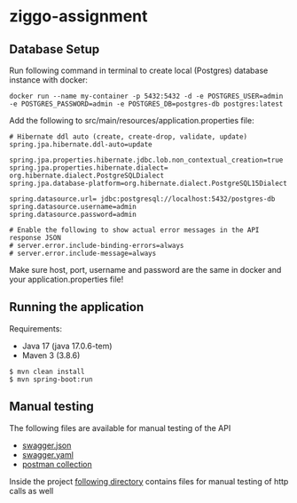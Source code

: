 # ziggo-assignment

## Database Setup
Run following command in terminal to create local (Postgres) database instance with docker:

```
docker run --name my-container -p 5432:5432 -d -e POSTGRES_USER=admin -e POSTGRES_PASSWORD=admin -e POSTGRES_DB=postgres-db postgres:latest
```

Add the following to src/main/resources/application.properties file:

```
# Hibernate ddl auto (create, create-drop, validate, update)
spring.jpa.hibernate.ddl-auto=update

spring.jpa.properties.hibernate.jdbc.lob.non_contextual_creation=true
spring.jpa.properties.hibernate.dialect= org.hibernate.dialect.PostgreSQLDialect
spring.jpa.database-platform=org.hibernate.dialect.PostgreSQL15Dialect

spring.datasource.url= jdbc:postgresql://localhost:5432/postgres-db
spring.datasource.username=admin
spring.datasource.password=admin

# Enable the following to show actual error messages in the API response JSON
# server.error.include-binding-errors=always
# server.error.include-message=always
```

Make sure host, port, username and password are the same in docker and your application.properties file!

## Running the application
Requirements: 
- Java 17 (java 17.0.6-tem)
- Maven 3 (3.8.6)

```
$ mvn clean install
$ mvn spring-boot:run 
```

## Manual testing 
The following files are available for manual testing of the API
- [swagger.json](docs/openapi.json)
- [swagger.yaml](docs/openapi.yaml)
- [postman collection](docs/postman_collection.json)

Inside the project [following directory](src/main/resources/api/v1) contains files for manual testing of http calls as well





